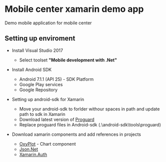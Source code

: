 # Mobile center xamarin demo app
Demo mobile application for mobile center

## Setting up enviroment
* Install Visual Studio 2017
  * Select toolset **"Mobile development with .Net"**  
* Install Android SDK 
  * Android 7.1.1 (API 25) - SDK Platform
  * Google Play services
  * Google Repository

* Setting up android-sdk for Xamarin
  * Move your android-sdk to forlder withour spaces in path and update path to sdk in Xamarin
  * Download latest version of [Proguard](https://sourceforge.net/projects/proguard/files/proguard/)
  * Replace proguard files in Android-sdk (.\android-sdk\tools\proguard)

* Download xamarin components and add references in projects
  * [OxyPlot](https://components.xamarin.com/view/oxyplot) - Chart component
  * [Json.Net](https://components.xamarin.com/view/json.net)
  * [Xamarin.Auth](https://components.xamarin.com/view/xamarin.auth)
